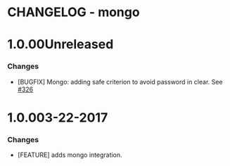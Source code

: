 # CHANGELOG - mongo

1.0.00Unreleased
==================

### Changes

* [BUGFIX] Mongo: adding safe criterion to avoid password in clear. See [#326][]

1.0.003-22-2017
==================

### Changes

* [FEATURE] adds mongo integration.

<!--- The following link definition list is generated by PimpMyChangelog --->
[#326]: https://github.com/DataDog/integrations-core/issues/326